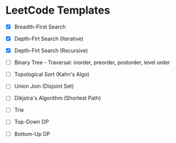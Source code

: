# LeetCode Templates

- [X] Breadth-First Search
- [X] Depth-Firt Search (Iterative)
- [X] Depth-Firt Search (Recursive)
- [ ] Binary Tree - Traversal: inorder, preorder, postorder, level order
- [ ] Topological Sort (Kahn's Algo)
- [ ] Union Join (Disjoint Set)
- [ ] Dikjstra's Algorithm (Shortest Path)
- [ ] Trie
- [ ] Top-Down DP
- [ ] Bottom-Up DP

